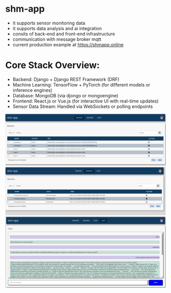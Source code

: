 # shm-app
- it supports sensor monitoring data
- it supports data analysis and ai integration
- consits of back-end and front-end infrastructure
- communication with message broker mqtt
- current production example at https://shmapp.online

# Core Stack Overview:
- Backend: Django + Django REST Framework (DRF)
- Machine Learning: TensorFlow + PyTorch (for different models or inference engines)
- Database: MongoDB (via djongo or mongoengine)
- Frontend: React.js or Vue.js (for interactive UI with real-time updates)
- Sensor Data Stream: Handled via WebSockets or polling endpoints

![Broker screen](./front_end/screenshots/broker-screen.png)
![Sensor screen](./front_end/screenshots/sensor-screen.png)
![Chat screen](./front_end/screenshots/chat-screen.png)